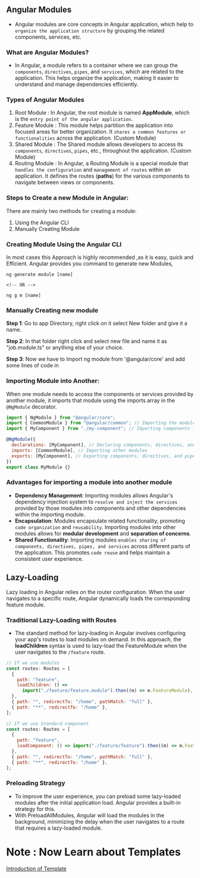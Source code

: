 ## Angular Modules

- Angular modules are core concepts in Angular application, which help to `organize the application structure` by grouping the related components, services, etc.

### What are Angular Modules?

- In Angular, a module refers to a container where we can group the `components`, `directives`, `pipes`, and `services`, which are related to the application. This helps organize the application, making it easier to understand and manage dependencies efficiently.

### Types of Angular Modules

1. Root Module : In Angular, the root module is named **AppModule**, which is the `entry point of the angular application`.
2. Feature Module : This module helps partition the application into focused areas for better organization. It `shares a common features or functionalities` across the application. (Custom Module)
3. Shared Module : The Shared module allows developers to access its `components`, `directives`, `pipes`, etc., throughout the application. (Custom Module)
4. Routing Module : In Angular, a Routing Module is a special module that `handles the configuration` and `management of routes` within an application. It defines the routes (**paths**) for the various components to navigate between views or components.

### Steps to Create a new Module in Angular:

There are mainly two methods for creating a module:

1. Using the Angular CLI
2. Manually Creating Module

### Creating Module Using the Angular CLI

In most cases this Approach is highly recommended ,as it is easy, quick and Efficient. Angular provides you command to generate new Modules,

```
ng generate module [name]

<!-- OR -->

ng g m [name]
```

### Manually Creating new module

**Step 1**: Go to app Directory, right click on it select New folder and give it a name.

**Step 2**: In that folder right click and select new file and name it as "job.module.ts" or anything else of your choice.

**Step 3**: Now we have to Import ng module from '@angular/core' and add some lines of code in

### Importing Module into Another:

When one module needs to access the components or services provided by another module, it imports that module using the imports array in the `@NgModule` decorator.

```js
import { NgModule } from "@angular/core";
import { CommonModule } from "@angular/common"; // Importing the module to be used
import { MyComponent } from "./my-component"; // Importing components from the module

@NgModule({
  declarations: [MyComponent], // Declaring components, directives, and pipes
  imports: [CommonModule], // Importing other modules
  exports: [MyComponent], // Exporting components, directives, and pipes
})
export class MyModule {}
```

### Advantages for importing a module into another module

- **Dependency Management**: Importing modules allows Angular's dependency injection system to `resolve and inject the services` provided by those modules into components and other dependencies within the importing module.
- **Encapsulation**: Modules encapsulate related functionality, promoting `code organization` and `reusability`. Importing modules into other modules allows for **modular development** and **separation of concerns**.
- **Shared Functionality**: Importing modules `enables sharing of components, directives, pipes, and services` across different parts of the application. This promotes `code reuse` and helps maintain a consistent user experience.

## Lazy-Loading

Lazy loading in Angular relies on the router configuration. When the user navigates to a specific route, Angular dynamically loads the corresponding feature module.

### Traditional Lazy-Loading with Routes

- The standard method for lazy-loading in Angular involves configuring your app's routes to load modules on demand. In this approach, the **loadChildren** syntax is used to lazy-load the FeatureModule when the user navigates to the `/feature` route.

```js
// If we use modules
const routes: Routes = [
  {
    path: "feature",
    loadChildren: () =>
      import("./feature/feature.module").then((m) => m.FeatureModule),
  },
  { path: "", redirectTo: "/home", pathMatch: "full" },
  { path: "**", redirectTo: "/home" },
];

// If we use Standard component
const routes: Routes = [
  {
    path: "feature",
    loadComponent: () => import("./feature/feature").then((m) => m.FeatureComp),
  },
  { path: "", redirectTo: "/home", pathMatch: "full" },
  { path: "**", redirectTo: "/home" },
];
```

### Preloading Strategy

- To improve the user experience, you can preload some lazy-loaded modules after the initial application load. Angular provides a built-in strategy for this.
- With PreloadAllModules, Angular will load the modules in the background, minimizing the delay when the user navigates to a route that requires a lazy-loaded module.

# Note : Now Learn about Templates

[Introduction of Template](../Templates/intro.md)